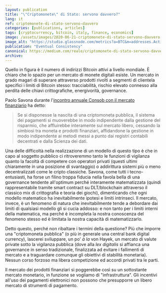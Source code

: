 ```yaml
---
layout: publication
title: "\"Criptomonete\" di Stato: servono davvero?"
lang: it
ref: criptomonete-di-stato-servono-davvero 
categories: [publications, articles]
tags: [cryptocurrency, bitcoin, italy, finance, economics]
image: /assets/images/2020-06-21-criptomonete-di-stato-servono-davvero.png
image_alt: "https://studio.glassnode.com/metrics?a=BTC&m=addresses.ActiveCount"
publication: "Eventual Consistency"
canonical: https://medium.com/reale/criptomonete-di-stato-servono-davvero-ac9a1df53b93
archive:
---
```


Quello in figura è il numero di indirizzi Bitcoin attivi a livello mondiale. È chiaro che lo spazio per un mercato di monete digitali esiste. Un mercato in grado magari di superare attraverso prodotti rivolti a segmenti di clientela specifici i limiti di Bitcoin stesso: tracciabilità, rischio elevato connesso alla perdita delle chiavi crittografiche, energivorità, governance.

Paolo Savona durante l'[incontro annuale Consob con il mercato finanziario](http://www.consob.it/web/area-pubblica/dettaglio-news/-/asset_publisher/qjVSo44Lk1fI/content/avviso-15-giugno-2020/10194) ha detto:

> Se si disponesse la nascita di una criptomoneta pubblica, il sistema dei pagamenti si muoverebbe in modo indipendente dalla gestione del risparmio, che affluirebbe interamente sul mercato libero, cessando la simbiosi tra moneta e prodotti finanziari, affidandone la gestione in modo indipendente ai metodi messi a punto dai registri contabili decentrati e dalla Scienza dei dati.

Una delle difficoltà nella realizzazione di un modello di questo tipo è che in capo al soggetto pubblico ci ritroveremmo tanto le funzioni di vigilanza quanto la facoltà di competere con operatori privati (questi ultimi chiaramente in una posizione di svantaggio) o addirittura sistemi più o meno decentralizzati come le cripto classiche. Savona, come tutti i tecno-entusiasti, ha forse un filino troppa fiducia nella favola bella di una governance tendente all'optimum perché interamente matematizzata (quindi rappresentabile tramite smart contract su DLT/blockchain attraverso il classico mix di crittografia e teoria dei giochi), dimenticando che ogni modello matematico ha inevitabilmente ipotesi e limiti intrinseci. Il mercato, invece, è un fenomeno di natura che inevitabilmente tende a debordare dai limiti di qualsiasi modello gli si cucia addosso: e non tanto per i limiti interni della matematica, ma perché è incompleta la nostra conoscenza del fenomeno stesso ed è limitata la nostra capacità di matematizzarlo.

Detto questo, perché non ribaltare i termini della questione? Più che imporre una "criptomoneta pubblica" (o più in generale una central bank digital currency), lascerei sviluppare, un po' *à la* von Hayek, un mercato di valute private sotto la vigilanza pubblica (dove alla *lex digitalis* si affianca una governance in senso tradizionale, finalizzata ad evitare i fallimenti di mercato e a traguardare comunque gli obiettivi di stabilità monetaria). Nessun corso forzoso ma libera competizione ed accordi privati tra le parti.

Il mercato dei prodotti finanziari si poggerebbe così su un sottostante mercato monetario, in funzione se vogliamo di "infrastruttura". Gli incentivi all'uso dei pagamenti elettronici non possono che presupporre un libero mercato di strumenti di pagamento.
